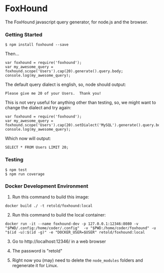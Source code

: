 # FoxHound

The FoxHound javascript query generator, for node.js and the browser.


### Getting Started

    $ npm install foxhound --save

Then...

    var foxhound = require('foxhound');
    var my_awesome_query = foxhound.scope('Users').cap(20).generate().query.body;
    console.log(my_awesome_query);

The default query dialect is english, so, node should output:

    Please give me 20 of your Users.  Thank you!

This is not very useful for anything other than testing, so, we might want to change the dialect and try again:

    var foxhound = require('foxhound');
    var my_awesome_query = foxhound.scope('Users').cap(20).setDialect('MySQL').generate().query.body;
    console.log(my_awesome_query);

Which now will output:

    SELECT * FROM Users LIMIT 20;

### Testing

    $ npm test
    $ npm run coverage

### Docker Development Environment


1. Run this command to build this image:
```
docker build ./ -t retold/foxhound:local
```

2. Run this command to build the local container:
```
docker run -it --name foxhound-dev -p 127.0.0.1:12346:8080 -v "$PWD/.config:/home/coder/.config"  -v "$PWD:/home/coder/foxhound" -u "$(id -u):$(id -g)" -e "DOCKER_USER=$USER" retold/foxhound:local
```

3. Go to http://localhost:12346/ in a web browser

4. The password is "retold"

5. Right now you (may) need to delete the `node_modules` folders and regenerate it for Linux.